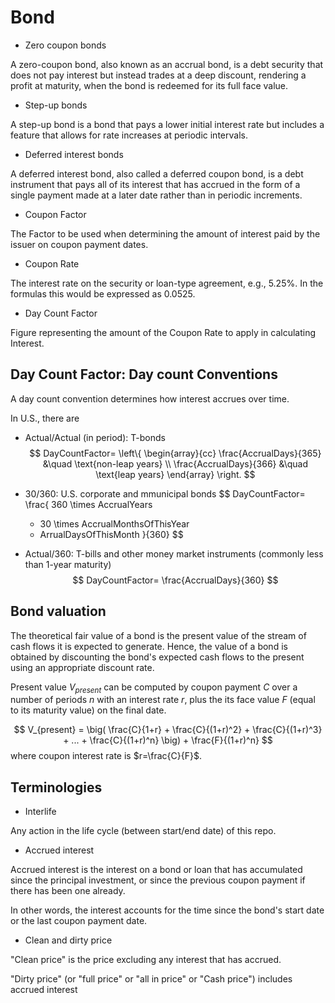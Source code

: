 # Bond

* Zero coupon bonds

A zero-coupon bond, also known as an accrual bond, is a debt security that does not pay interest but instead trades at a deep discount, rendering a profit at maturity, when the bond is redeemed for its full face value.

* Step-up bonds

A step-up bond is a bond that pays a lower initial interest rate but includes a feature that allows for rate increases at periodic intervals.

* Deferred interest bonds

A deferred interest bond, also called a deferred coupon bond, is a debt instrument that pays all of its interest that has accrued in the form of a single payment made at a later date rather than in periodic increments.

* Coupon Factor

The Factor to be used when determining the amount of interest paid by the issuer on coupon payment dates.

* Coupon Rate

The interest rate on the security or loan-type agreement, e.g., $5.25\%$. In the formulas this would be expressed as $0.0525$.

* Day Count Factor

Figure representing the amount of the Coupon Rate to apply in calculating Interest. 

## Day Count Factor: Day count Conventions

A day count convention determines how interest accrues over time.

In U.S., there are

* Actual/Actual (in period): T-bonds
$$
DayCountFactor=
\left\{
    \begin{array}{cc}
        \frac{AccrualDays}{365} &\quad \text{non-leap years}
        \\
        \frac{AccrualDays}{366} &\quad \text{leap years}
    \end{array}
\right.
$$
* 30/360: U.S. corporate and mmunicipal bonds
$$
DayCountFactor=
\frac{
    360 \times AccrualYears
    + 30 \times AccrualMonthsOfThisYear
    + ArrualDaysOfThisMonth
}{360}
$$

* Actual/360: T-bills and other money market instruments (commonly less than 1-year maturity)
$$
DayCountFactor=
\frac{AccrualDays}{360}
$$

## Bond valuation

The theoretical fair value of a bond is the present value of the stream of cash flows it is expected to generate. Hence, the value of a bond is obtained by discounting the bond's expected cash flows to the present using an appropriate discount rate.

Present value $V_{present}$ can be computed by coupon payment $C$ over a number of periods $n$ with an interest rate $r$, plus the its face value $F$ (equal to its maturity value) on the final date. 

$$
V_{present} = 
\big(
    \frac{C}{1+r}
    + \frac{C}{(1+r)^2}
    + \frac{C}{(1+r)^3}
    + ...
    + \frac{C}{(1+r)^n}
\big)
+
\frac{F}{(1+r)^n}
$$
where coupon interest rate is $r=\frac{C}{F}$.


## Terminologies

* Interlife

Any action in the life cycle (between start/end date) of this repo.

* Accrued interest

Accrued interest is the interest on a bond or loan that has accumulated since the principal investment, or since the previous coupon payment if there has been one already.

In other words, the interest accounts for the time since the bond's start date or the last coupon payment date. 

* Clean and dirty price

"Clean price" is the price excluding any interest that has accrued.

"Dirty price" (or "full price" or "all in price" or "Cash price") includes accrued interest